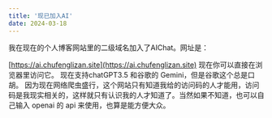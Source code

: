 ```yaml
---
title: '现已加入AI'
date: 2024-03-18
---
```

我在现在的个人博客网站里的二级域名加入了AIChat。网址是：

[https://ai.chufenglizan.site](https://ai.chufenglizan.site)
现在你可以直接在浏览器里访问它。
现在支持chatGPT3.5 和谷歌的 Gemini，但是谷歌这个总是口胡。
因为现在网络爬虫盛行，这个网站只有知道我给的访问码的人才能用，访问码是我现实相关的，这样就只有认识我的人才知道了。当然如果不知道，也可以自己输入 openai 的 api 来使用，也算是能方便大众。